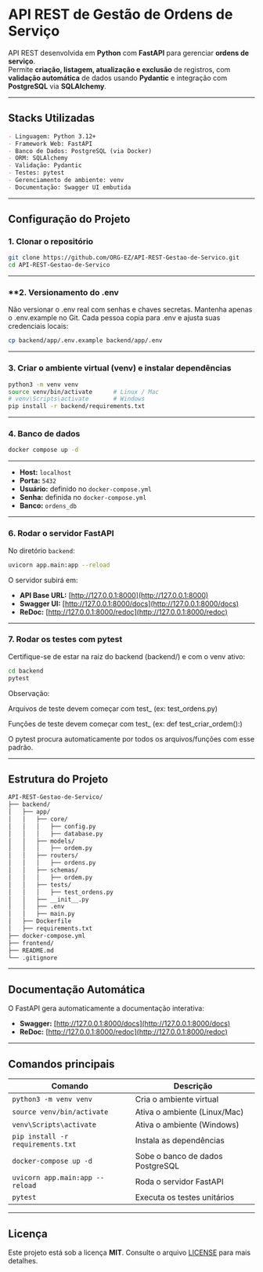 # API REST de Gestão de Ordens de Serviço



API REST desenvolvida em **Python** com **FastAPI** para gerenciar **ordens de serviço**.  
Permite **criação, listagem, atualização e exclusão** de registros, com **validação automática** de dados usando **Pydantic** e integração com **PostgreSQL** via **SQLAlchemy**.

---

## **Stacks Utilizadas**


````markdown
- Linguagem: Python 3.12+
- Framework Web: FastAPI
- Banco de Dados: PostgreSQL (via Docker)
- ORM: SQLAlchemy
- Validação: Pydantic
- Testes: pytest
- Gerenciamento de ambiente: venv
- Documentação: Swagger UI embutida

````
---

## **Configuração do Projeto**

### **1. Clonar o repositório**

```bash
git clone https://github.com/ORG-EZ/API-REST-Gestao-de-Servico.git
cd API-REST-Gestao-de-Servico
````


---

### **2. Versionamento do .env

Não versionar o .env real com senhas e chaves secretas.
Mantenha apenas o .env.example no Git. Cada pessoa copia para .env e ajusta suas credenciais locais:

```bash
cp backend/app/.env.example backend/app/.env
```

---


### **3. Criar o ambiente virtual (venv) e instalar dependências**

```bash
python3 -m venv venv
source venv/bin/activate      # Linux / Mac
# venv\Scripts\activate       # Windows
pip install -r backend/requirements.txt
```

---

### **4. Banco de dados**

```bash
docker compose up -d

```

---

* **Host:** `localhost`
* **Porta:** `5432`
* **Usuário:** definido no `docker-compose.yml`
* **Senha:** definida no `docker-compose.yml`
* **Banco:** `ordens_db`

---

### **6. Rodar o servidor FastAPI**

No diretório `backend`:

```bash
uvicorn app.main:app --reload
```

O servidor subirá em:

* **API Base URL:** [http://127.0.0.1:8000](http://127.0.0.1:8000)
* **Swagger UI:** [http://127.0.0.1:8000/docs](http://127.0.0.1:8000/docs)
* **ReDoc:** [http://127.0.0.1:8000/redoc](http://127.0.0.1:8000/redoc)

---

### **7. Rodar os testes com pytest**

Certifique-se de estar na raiz do backend (backend/) e com o venv ativo:

```bash
cd backend
pytest
```
Observação:

Arquivos de teste devem começar com test_ (ex: test_ordens.py)

Funções de teste devem começar com test_ (ex: def test_criar_ordem():)

O pytest procura automaticamente por todos os arquivos/funções com esse padrão.

---

## **Estrutura do Projeto**

```bash
API-REST-Gestao-de-Servico/
├── backend/
│   ├── app/
│   │   ├── core/
│   │   │   ├── config.py
│   │   │   ├── database.py
│   │   ├── models/
│   │   │   ├── ordem.py
│   │   ├── routers/
│   │   │   ├── ordens.py
│   │   ├── schemas/
│   │   │   ├── ordem.py
│   │   ├── tests/
│   │   │   ├── test_ordens.py
│   │   ├── __init__.py
│   │   ├── .env
│   │   ├── main.py
│   ├── Dockerfile
│   ├── requirements.txt
├── docker-compose.yml
├── frontend/
├── README.md
└── .gitignore
```

---

## **Documentação Automática**

O FastAPI gera automaticamente a documentação interativa:

* **Swagger:** [http://127.0.0.1:8000/docs](http://127.0.0.1:8000/docs)
* **ReDoc:** [http://127.0.0.1:8000/redoc](http://127.0.0.1:8000/redoc)

---

## **Comandos principais**

| **Comando**                       | **Descrição**                    |
| --------------------------------- | -------------------------------- |
| `python3 -m venv venv`            | Cria o ambiente virtual          |
| `source venv/bin/activate`        | Ativa o ambiente (Linux/Mac)     |
| `venv\Scripts\activate`           | Ativa o ambiente (Windows)       |
| `pip install -r requirements.txt` | Instala as dependências          |
| `docker-compose up -d`            | Sobe o banco de dados PostgreSQL |
| `uvicorn app.main:app --reload`   | Roda o servidor FastAPI          |
| `pytest`                          | Executa os testes unitários      |

---

## **Licença**

Este projeto está sob a licença **MIT**.
Consulte o arquivo [LICENSE](LICENSE) para mais detalhes.


